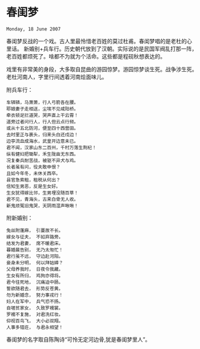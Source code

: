 # 春闺梦

`Monday, 18 June 2007`

春闺梦反战的一个戏。古人里最怜惜老百姓的莫过杜甫。春闺梦唱的是老杜的心
里话。 新婚别+兵车行。历史朝代放到了汉朝。实际说的是民国军阀乱打那一阵，
老百姓都烦死了。啥都不为就为个活命。这些都是程砚秋想表达的。

戏里有非常美的身段，大多取自昆曲的游园惊梦。游园惊梦谈生死。战争涉生死。
老杜河南人，字里行间透着河南烩面味儿。

附兵车行：
```
车辚辚，马萧萧，行人弓箭各在腰。
耶娘妻子走相送，尘埃不见咸阳桥。
牵衣顿足拦道哭，哭声直上干云霄！
道旁过者问行人，行人但云点行频。
或从十五北防河，便至四十西营田。
去时里正与裹头，归来头白还戍边！
边亭流血成海水，武皇开边意未已。
君不闻，汉家山东二百州，千村万落生荆杞！
纵有健妇把锄犁，禾生陇亩无东西。
况复秦兵耐苦战，被驱不异犬与鸡。
长者虽有问，役夫敢申恨？
且如今年冬，未休关西卒。
县官急索租，租税从何出？
信知生男恶，反是生女好。
生女犹得嫁比邻，生男埋没随百草！
君不见，青海头，古来白骨无人收。
新鬼烦冤旧鬼哭，天阴雨湿声啾啾！
```

附新婚别：
```
兔丝附蓬麻， 引蔓故不长。
嫁女与征夫， 不如弃路旁。
结发为君妻， 席不暖君床。
暮婚晨告别， 无乃太匆忙！
君行虽不远， 守边赴河阳。
妾身未分明， 何以拜姑嫜？
父母养我时， 日夜令我藏。
生女有所归， 鸡狗亦得将。
君今往死地， 沉痛迫中肠。
誓欲随君去， 形势反苍黄。
勿为新婚念， 努力事戎行！
妇人在军中， 兵气恐不扬。
自嗟贫家女， 久致罗襦裳。
罗襦不复施， 对君洗红妆。
仰视百鸟飞， 大小必双翔。
人事多错迕， 与君永相望！
```

春闺梦的名字取自陈陶诗“可怜无定河边骨,犹是春闺梦里人”。
